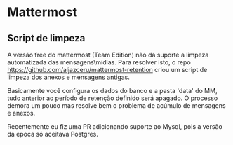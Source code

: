 # Mattermost

## Script de limpeza

A versão free do mattermost (Team Edition) não dá suporte a limpeza automatizada das mensagens\mídias. Para resolver isto, o repo https://github.com/aljazceru/mattermost-retention criou um script de limpeza dos anexos e mensagens antigas.
 
Basicamente você configura os dados do banco e a pasta 'data' do MM, tudo anterior ao período de retenção definido será apagado. O processo demora um pouco mas resolve bem o problema de acúmulo de mensagens e anexos.

Recentemente eu fiz uma PR adicionando suporte ao Mysql, pois a versão da epoca só aceitava Postgres.

